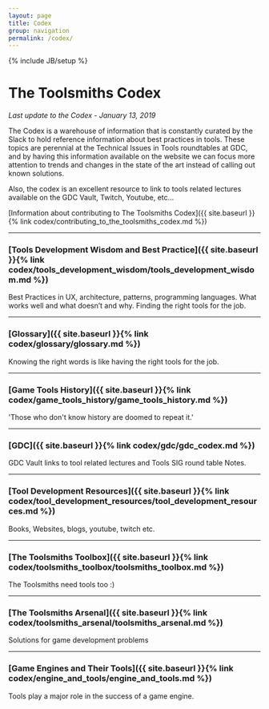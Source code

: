 ```yaml
---
layout: page
title: Codex
group: navigation
permalink: /codex/
---
```

{% include JB/setup %}

# The Toolsmiths Codex

_Last update to the Codex - January 13, 2019_

The Codex is a warehouse of information that is constantly curated by the Slack to hold reference information about best practices in tools. These topics are perennial at the Technical Issues in Tools roundtables at GDC, and by having this information available on the website we can focus more attention to trends and changes in the state of the art instead of calling out known solutions.

Also, the codex is an excellent resource to link to tools related lectures available on the GDC Vault, Twitch, Youtube, etc…

[Information about contributing to The Toolsmiths Codex]({{ site.baseurl }}{% link codex/contributing_to_the_toolsmiths_codex.md %})

------

### [Tools Development Wisdom and Best Practice]({{ site.baseurl }}{% link codex/tools_development_wisdom/tools_development_wisdom.md %})
Best Practices in UX, architecture, patterns, programming languages. What works well and what doesn’t and why. Finding the right tools for the job.

------

### [Glossary]({{ site.baseurl }}{% link codex/glossary/glossary.md %})
Knowing the right words is like having the right tools for the job.

------

### [Game Tools History]({{ site.baseurl }}{% link codex/game_tools_history/game_tools_history.md %})
'Those who don't know history are doomed to repeat it.'

------

### [GDC]({{ site.baseurl }}{% link codex/gdc/gdc_codex.md %})
GDC Vault links to tool related lectures and Tools SIG round table Notes.

------

### [Tool Development Resources]({{ site.baseurl }}{% link codex/tool_development_resources/tool_development_resources.md %})
Books, Websites, blogs, youtube, twitch etc.

------

### [The Toolsmiths Toolbox]({{ site.baseurl }}{% link codex/toolsmiths_toolbox/toolsmiths_toolbox.md %})
The Toolsmiths need tools too :)

------

### [The Toolsmiths Arsenal]({{ site.baseurl }}{% link codex/toolsmiths_arsenal/toolsmiths_arsenal.md %})
Solutions for game development problems

------

### [Game Engines and Their Tools]({{ site.baseurl }}{% link codex/engine_and_tools/engine_and_tools.md %})
Tools play a major role in the success of a game engine.